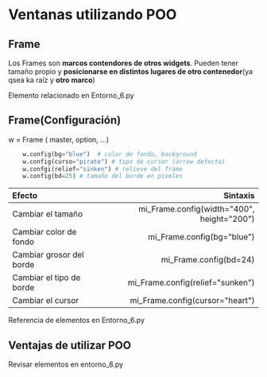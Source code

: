 # Ventanas utilizando POO

## Frame

Los Frames son **marcos contendores de otros widgets**. Pueden tener tamaño propio y **posicionarse en distintos lugares de otro contenedor**(ya qsea ka raíz y **otro marco**)

Elemento relacionado en Entorno_6.py


## Frame(Configuración)

w = Frame ( master, option, ...)

```python
    w.config(bg="blue")  # color de fondo, background
    w.config(curso="pirate") # tipo de cursor (arrow defecto)
    w.confgi(relief="sinken") # relieve del frame
    w.config(bd=25) # tamaño del borde en pixeles
```

| Efecto                   |                                   Sintaxis |
| :----------------------- | -----------------------------------------: |
| Cambiar el tamaño        | mi_Frame.config(width="400", height="200") |
| Cambiar color de fondo   |                 mi_Frame.config(bg="blue") |
| Cambiar grosor del borde |                     mi_Frame.config(bd=24) |
| Cambiar el tipo de borde |           mi_Frame.config(relief="sunken") |
| Cambiar el cursor        |            mi_Frame.config(cursor="heart") |

Referencia de elementos en Entorno_6.py

## Ventajas de utilizar POO

Revisar elementos en entorno_8.py
